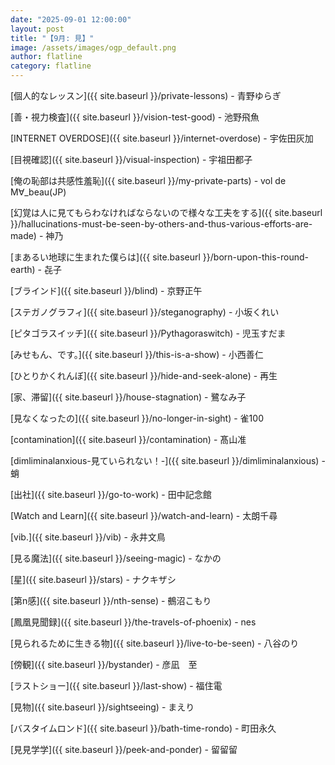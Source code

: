 ```yaml
---
date: "2025-09-01 12:00:00"
layout: post
title: "【9月: 見】"
image: /assets/images/ogp_default.png
author: flatline
category: flatline
---
```

[個人的なレッスン]({{ site.baseurl }}/private-lessons) - 青野ゆらぎ

[善・視力検査]({{ site.baseurl }}/vision-test-good) - 池野飛魚

[INTERNET OVERDOSE]({{ site.baseurl }}/internet-overdose) - 宇佐田灰加

[目視確認]({{ site.baseurl }}/visual-inspection) - 宇祖田都子

[俺の恥部は共感性羞恥]({{ site.baseurl }}/my-private-parts) - vol de M∀_beau(JP)

[幻覚は人に見てもらわなければならないので様々な工夫をする]({{ site.baseurl }}/hallucinations-must-be-seen-by-others-and-thus-various-efforts-are-made) - 神乃

[まあるい地球に生まれた僕らは]({{ site.baseurl }}/born-upon-this-round-earth) - 㐂子

[ブラインド]({{ site.baseurl }}/blind) - 京野正午

[ステガノグラフィ]({{ site.baseurl }}/steganography) - 小坂くれい

[ピタゴラスイッチ]({{ site.baseurl }}/Pythagoraswitch) - 児玉すだま

[みせもん、です。]({{ site.baseurl }}/this-is-a-show) - 小西善仁

[ひとりかくれんぼ]({{ site.baseurl }}/hide-and-seek-alone) - 再生

[家、滞留]({{ site.baseurl }}/house-stagnation) - 鷺なみ子

[見なくなったの]({{ site.baseurl }}/no-longer-in-sight) - 雀100

[contamination]({{ site.baseurl }}/contamination) - 髙山准

[dimliminalanxious-見ていられない！-]({{ site.baseurl }}/dimliminalanxious) - 蛸

[出社]({{ site.baseurl }}/go-to-work) - 田中記念館

[Watch and Learn]({{ site.baseurl }}/watch-and-learn) - 太朗千尋

[vib.]({{ site.baseurl }}/vib) - 永井文鳥

[見る魔法]({{ site.baseurl }}/seeing-magic) - なかの

[星]({{ site.baseurl }}/stars) - ナクキザシ

[第n感]({{ site.baseurl }}/nth-sense) - 鵺沼こもり

[鳳凰見聞録]({{ site.baseurl }}/the-travels-of-phoenix) - nes

[見られるために生きる物]({{ site.baseurl }}/live-to-be-seen) - 八谷のり

[傍観]({{ site.baseurl }}/bystander) - 彦凪　至

[ラストショー]({{ site.baseurl }}/last-show) - 福住電

[見物]({{ site.baseurl }}/sightseeing) - まえり

[バスタイムロンド]({{ site.baseurl }}/bath-time-rondo) - 町田永久

[見見学学]({{ site.baseurl }}/peek-and-ponder) - 留留留

